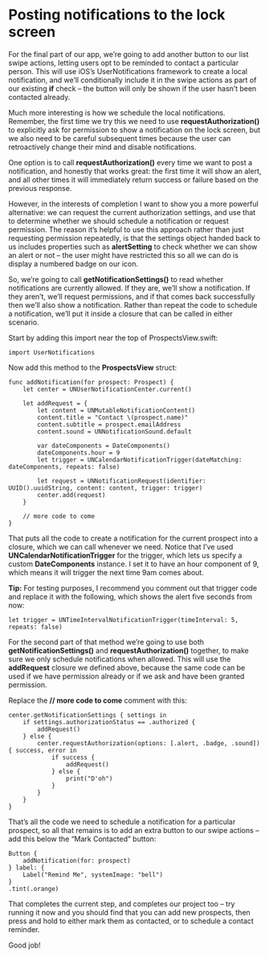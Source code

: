 # Posting notifications to the lock screen

For the final part of our app, we’re going to add another button to our list swipe actions, letting users opt to be reminded to contact a particular person. This will use iOS’s UserNotifications framework to create a local notification, and we’ll conditionally include it in the swipe actions as part of our existing **if** check – the button will only be shown if the user hasn’t been contacted already.

Much more interesting is how we schedule the local notifications. Remember, the first time we try this we need to use **requestAuthorization()** to explicitly ask for permission to show a notification on the lock screen, but we also need to be careful subsequent times because the user can retroactively change their mind and disable notifications.

One option is to call **requestAuthorization()** every time we want to post a notification, and honestly that works great: the first time it will show an alert, and all other times it will immediately return success or failure based on the previous response.

However, in the interests of completion I want to show you a more powerful alternative: we can request the current authorization settings, and use that to determine whether we should schedule a notification or request permission. The reason it’s helpful to use this approach rather than just requesting permission repeatedly, is that the settings object handed back to us includes properties such as **alertSetting** to check whether we can show an alert or not – the user might have restricted this so all we can do is display a numbered badge on our icon.

So, we’re going to call **getNotificationSettings()** to read whether notifications are currently allowed. If they are, we’ll show a notification. If they aren’t, we’ll request permissions, and if that comes back successfully then we’ll also show a notification. Rather than repeat the code to schedule a notification, we’ll put it inside a closure that can be called in either scenario.

Start by adding this import near the top of ProspectsView.swift:
```
import UserNotifications
```
Now add this method to the **ProspectsView** struct:
```
func addNotification(for prospect: Prospect) {
    let center = UNUserNotificationCenter.current()

    let addRequest = {
        let content = UNMutableNotificationContent()
        content.title = "Contact \(prospect.name)"
        content.subtitle = prospect.emailAddress
        content.sound = UNNotificationSound.default

        var dateComponents = DateComponents()
        dateComponents.hour = 9
        let trigger = UNCalendarNotificationTrigger(dateMatching: dateComponents, repeats: false)

        let request = UNNotificationRequest(identifier: UUID().uuidString, content: content, trigger: trigger)
        center.add(request)
    }

    // more code to come
}
```
That puts all the code to create a notification for the current prospect into a closure, which we can call whenever we need. Notice that I’ve used **UNCalendarNotificationTrigger** for the trigger, which lets us specify a custom **DateComponents** instance. I set it to have an hour component of 9, which means it will trigger the next time 9am comes about.

**Tip:** For testing purposes, I recommend you comment out that trigger code and replace it with the following, which shows the alert five seconds from now:
```
let trigger = UNTimeIntervalNotificationTrigger(timeInterval: 5, repeats: false)
```
For the second part of that method we’re going to use both **getNotificationSettings()** and **requestAuthorization()** together, to make sure we only schedule notifications when allowed. This will use the **addRequest** closure we defined above, because the same code can be used if we have permission already or if we ask and have been granted permission.

Replace the **// more code to come** comment with this:
```
center.getNotificationSettings { settings in
    if settings.authorizationStatus == .authorized {
        addRequest()
    } else {
        center.requestAuthorization(options: [.alert, .badge, .sound]) { success, error in
            if success {
                addRequest()
            } else {
                print("D'oh")
            }
        }
    }
}
```
That’s all the code we need to schedule a notification for a particular prospect, so all that remains is to add an extra button to our swipe actions – add this below the “Mark Contacted” button:
```
Button {
    addNotification(for: prospect)
} label: {
    Label("Remind Me", systemImage: "bell")
}
.tint(.orange)
```
That completes the current step, and completes our project too – try running it now and you should find that you can add new prospects, then press and hold to either mark them as contacted, or to schedule a contact reminder.

Good job!

